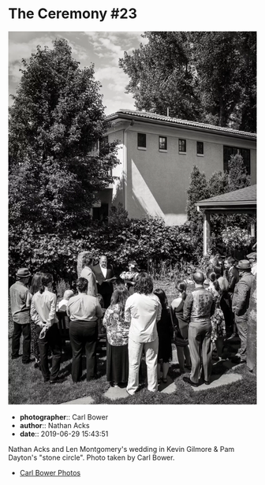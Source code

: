 # The Ceremony #23

![Nathan Acks and Len Montgomery's wedding in Kevin Gilmore and Pam Dayton's "stone circle"](assets/2019-06-29-set-1-the-ceremony-23.webp)

* **photographer**:: Carl Bower  
* **author**:: Nathan Acks  
* **date**:: 2019-06-29 15:43:51

Nathan Acks and Len Montgomery's wedding in Kevin Gilmore & Pam Dayton's "stone circle". Photo taken by Carl Bower.

* [Carl Bower Photos](https://carlbowerphotos.com)
